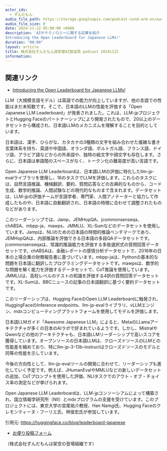 ```yaml
---
actor_ids:
  - ずんだもん
audio_file_path: https://storage.googleapis.com/podcast-zund-arm-on/audio/株式会社ずんだもん技術室AI放送局_podcast_20241122.mp3
audio_file_size: 0
date: 2024-11-22 05:00:00 +0900
description: 'AIやテクノロジーに関する記事を紹介  
Introducing the Open Leaderboard for Japanese LLMs!'
duration: "00:00"
layout: article
title: 株式会社ずんだもん技術室AI放送局 podcast 20241122
information: 
---
```


## 関連リンク


- [Introducing the Open Leaderboard for Japanese LLMs!](https://huggingface.co/blog/leaderboard-japanese)  


LLM（大規模言語モデル）は英語での能力が向上していますが、他の言語での性能はまだ未知数です。そこで、日本語のLLMの性能を評価する「Open Japanese LLM Leaderboard」が発表されました。これは、LLM-jpプロジェクトとHugging Faceのパートナーシップにより開発されたもので、20以上のデータセットから構成され、日本語LLMのメカニズムを理解することを目的としています。

日本語は、漢字、ひらがな、カタカナの3種類の文字を組み合わせた複雑な書き言葉体系を持ち、英語や中国語、オランダ語、ポルトガル語、フランス語、ドイツ語、アラビア語などからの外来語や、独特の絵文字や顔文字も存在します。さらに、日本語は単語間のスペースがなく、トークン化の難易度が高い言語です。

Open Japanese LLM Leaderboardは、日本語LLMの評価に特化したllm-jp-evalライブラリを使用し、16のタスクでLLMを評価します。これらのタスクには、自然言語推論、機械翻訳、要約、質問応答などの古典的なものから、コード生成、数学的推論、人間試験などの現代的なものまで含まれます。データセットは、LLM-jpの評価チームが言語学者、専門家、人間アノテーターと協力して作成したものや、日本語に自動翻訳され、日本語の特徴に合わせて調整されたものなどがあります。

このリーダーシップでは、Jamp、JEMHopQA、jcommonsenseqa、chABSA、mbpp-ja、mawps、JMMLU、XL-Sumなどのデータセットを使用しています。Jampは、NLIのための日本語の時間的推論ベンチマークであり、JEMHopQAは、内部推論を評価できる日本語の多段QAデータセットです。jcommonsenseqaは、常識的推論能力を評価する多肢選択式の質問回答データセットです。chABSAは、金融レポートの感情分析データセットで、2016年の日本の上場企業の財務報告書に基づいています。mbpp-jaは、Pythonの基本的な問題を日本語に翻訳したプログラミングデータセットです。mawpsは、数学的な問題を解く能力を評価するデータセットで、CoT推論を使用しています。JMMLUは、高校レベルのテストの知識を評価する4択の質問回答データセットです。XL-Sumは、BBCニュースの記事の日本語翻訳に基づく要約データセットです。

このリーダーシップは、Hugging FaceのOpen LLM Leaderboardに触発され、HuggingFaceのInference endpoints、llm-jp-evalライブラリ、vLLMエンジン、mdxコンピューティングプラットフォームを使用してモデルを評価します。

日本語LLMガイド「Awesome Japanese LLM」によると、MetaのLLamaアーキテクチャが多くの日本のAIラボで好まれているようです。しかし、MistralやQwenなどの他のアーキテクチャも、日本語LLMリーダーシップで高いスコアを獲得しています。オープンソースの日本語LLMは、クローズドソースのLLMとの性能差を縮めており、特にllm-jp-3-13b-instructはクローズドソースのモデルと同等の性能を示しています。

今後の方向性として、llm-jp-evalツールの開発に合わせて、リーダーシップも進化していく予定です。例えば、JHumanEvalやMMLUなどの新しいデータセットの追加、CoTプロンプトを使用した評価、NLIタスクでのアウト・オブ・チョイス率の測定などが挙げられます。

Open Japanese LLM Leaderboardは、LLM-jpコンソーシアムによって構築され、国立情報学研究所（NII）とmdxプログラムの支援を受けています。このプロジェクトには、東京大学の宮尾祐介教授、Han Namgi氏、Hugging Faceのクレモンティーヌ・フーリエ氏、林俊宏氏が参加しています。

引用元: https://huggingface.co/blog/leaderboard-japanese



- [お便り投稿フォーム](https://forms.gle/ffg4JTfqdiqK62qf9)

（株式会社ずんだもんは架空の登場組織です）
